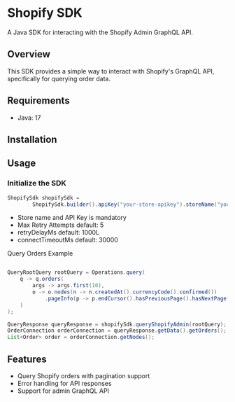 # Shopify SDK

A Java SDK for interacting with the Shopify Admin GraphQL API.

## Overview

This SDK provides a simple way to interact with Shopify's GraphQL API, specifically for querying order data.

## Requirements

- Java: 17

## Installation

## Usage

### Initialize the SDK

```java
ShopifySdk shopifySdk =
        ShopifySdk.builder().apiKey("your-store-apikey").storeName("your-store-name").maxRetryAttempts(5).retryDelayMs(1000L).connectTimeoutMs(30000).build()
```

- Store name and API Key is mandatory
- Max Retry Attempts default: 5
- retryDelayMs default: 1000L
- connectTimeoutMs default: 30000

Query Orders Example

```java

QueryRootQuery rootQuery = Operations.query(
    q -> q.orders(
        args -> args.first(10),
        o -> o.nodes(n -> n.createdAt().currencyCode().confirmed())
            .pageInfo(p -> p.endCursor().hasPreviousPage().hasNextPage().startCursor())
    )
);

QueryResponse queryResponse = shopifySdk.queryShopifyAdmin(rootQuery);
OrderConnection orderConnection = queryResponse.getData().getOrders();
List<Order> order = orderConnection.getNodes();
```

## Features

- Query Shopify orders with pagination support
- Error handling for API responses
- Support for admin GraphQL API
